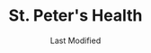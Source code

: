 ---
layout: location-page
date: Last Modified
description: "Local COVID-19 testing is available at St. Peter's Health in Helena, Montana, USA."
permalink: "locations/montana/helena/st-peters-health/"
tags:
  - locations
  - montana
title: St. Peter's Health
uniqueName: st-peters-health
state: Montana
stateAbbr: MT
hood: "Helena"
address: "2475 E Broadway St"
city: "Helena"
zip: "59601"
zipsNearby: "59711 59713 59631 59632 59701 59702 59703 59707 59750 59721 59421 59634 59722 59731 59733 59727 59832 59635 59647 59728 59636 59837 59735 59601 59602 59604 59620 59623 59624 59625 59626 59633 59843 59638 59639 59640 59854 59747 59748 59752 59641 59643 59644 59751 59756 59759 59645 59760 59648" 
mapUrl: "http://maps.apple.com/?q=St+Peters+Health&address=2475+E+Broadway+St,Helena,Montana,59601"
locationType: Drive-thru
phone: "406-442-2480"
website: "undefined"
onlineBooking: undefined
closed: undefined
closedUpdate: May 18th, 2020
notes: "By appointment only. Requires doctor's referral. Requires referral from a primary health provider."
days: Contact for hours of operation.
ctaMessage: Call 406-442-2480
ctaUrl: "tel:406-442-2480"
---